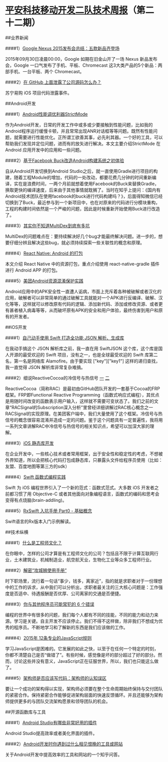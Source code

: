 # [平安科技移动开发二队技术周报](https://github.com/PaicHyperionDev/MobileDevWeekly)（第二十二期）

##业界新闻

####1）[Google Nexus 2015发布会总结：五款新品齐登场](http://www.leiphone.com/news/201509/z3ki6sYjKwUC16wR.html)

2015年09月30日凌晨00:00，Google 如期在旧金山开了一场 Nexus 新品发布会，Google 一口气发布了手机、平板、Chromecast 这3大类产品的5个新品：两部手机、一台平板、两个 Chromecast。

####2）[在 GitHub 上面泄露了公司源码怎么办？](http://www.zhihu.com/question/35904468)

苏宁易购 iOS 项目代码泄露事件。

##Android开发

####1）[Android性能调优利器StrictMode](http://droidyue.com/blog/2015/09/26/android-tuning-tool-strictmode/)

作为Android开发，日常的开发工作中或多或少要接触到性能问题，比如我的Android程序运行缓慢卡顿，并且常常出现ANR对话框等等问题。既然有性能问题，就需要进行性能优化。正所谓工欲善其事，必先利其器。一个好的工具，可以帮助我们发现并定位问题，进而有的放矢进行解决。本文主要介绍StrictMode 在Android 应用开发中的应用和一些问题。

####2）[基于Facebook Buck改造Android构建系统之初体验](http://www.jianshu.com/p/1e990aac7836)

自从Android开发切换到Android Studio之后，就一直使用Gradle进行项目的构建，随着工程Module的增加，代码的一处改动，都要花费几分钟的时间重新编译，实在是浪费时间，一两个月前就想着使用Facebook的Buck来替换Gradle，换取更快的编译速度，后来由于其他事情就耽搁了。当时在知乎上提问：《国内有Android技术团队在使用facebook的buck进行代码构建吗？》，后面得知微信已经切换到了Buck，最近参与到一个新项目中，也在对原来的代码进行分模块重构，工程的构建时间依然是一个严峻的问题，因此是时候重新开始使用Buck进行改造了。

####3）[其实你不知道MultiDex到底有多坑](http://zongwu233.github.io/the-touble-of-multidex/?)

MultiDex的问题难点在：要持续解决好几个bug才能最终解决问题。进一步的，想要仔细分辨且解决这些bug，就必须持续探索一些关联性的概念和原理。

####4）[React Native: Android 的打包](http://www.liaohuqiu.net/cn/posts/react-native-android-package/)

本文介绍 React Native 中的资源打包，重点介绍使用 react-native-gradle 插件进行 Android APP 的打包。

####5）[美团Android资源混淆保护实践](http://tech.meituan.com/mt-android-resource-obfuscation.html)

Android应用中的APK安全性一直遭人诟病，市面上充斥着各种被破解或者汉化的应用，破解者可以非常简单的通过破解工具就能对一个APK进行反编译、破解、汉化等等，这样就可以修改原有代码的逻辑、添加新代码、添加或修改资源、或者更有甚者植入病毒等等，从而破坏原有APK的安全和用户体验，最终伤害到用户和原有的开发者。


##iOS开发

####1）[自己动手使用 Swift 打造全功能 JSON 解析、生成库](http://lvwenhan.com/ios/463.html)

在我动手搞这个 JSON 解析库之前，我一直在用 SwiftJSON 这个库，这个库是国人开源的最受欢迎的 Swift 项目，没有之一，也是全球最受欢迎的 Swift 库第二名，第一名是网络库 Alamofire。由于要实现 ["key"]["key1"] 这样的递归查找，我一直觉得 JSON 解析库非常复杂难搞。

####2）细说ReactiveCocoa的冷信号与热信号 [一](http://tech.meituan.com/talk-about-reactivecocoas-cold-signal-and-hot-signal-part-1.html) [二](http://tech.meituan.com/talk-about-reactivecocoas-cold-signal-and-hot-signal-part-2.html)

ReactiveCocoa（简称RAC）是最初由GitHub团队开发的一套基于Cocoa的FRP框架。FRP即Functional Reactive Programming（函数式响应式编程），其优点是用随时间改变的函数表示用户输入，这样就不需要可变状态了。我们之前的文章“RACSignal的Subscription深入分析”里曾经详细讲解过RAC核心概念之一RACSignal的实现原理。在美团客户端中，我们大量使用了这个框架。冷信号与热信号的概念很容易混淆并造成一定的问题。鉴于这个问题具有一定普遍性，我将用一系列文章讲解RAC中冷信号与热信号的相关知识点，希望可以加深大家的理解。

####3）[iOS 静态库开发](http://www.jianshu.com/p/8f5b9855efb8)

在企业开发中，一些核心技术或者常用框架，出于安全性和稳定性的考虑，不想被外界知道，所以会把核心代码打包成静态库，只暴露头文件给程序员使用（比如：友盟、百度地图等第三方的sdk）

####4）[Swift 函数式编程实践](http://codebuild.me/2015/09/15/swift-functional-programming-intro/)

Swift 为 iOS 编程世界引入了一个新的范式：函数式范式。大多数 iOS 开发者之前都习惯了用 Objective-C 或者其他面向对象编程语言，函数式的编码和思考会变得有点烧脑(brain-addling)。

####5）[RxSwift 入坑手册 Part0 - 基础概念](http://blog.callmewhy.com/2015/09/21/rxswift-getting-started-0/)

Swift语言的Rx版本入门示例解读。


##技术纵横

####1）[什么是工程师文化？](http://www.zhihu.com/question/22168420)

在你眼中，怎样的公司才算是有工程师文化的公司？包括且不限于计算互联网行业，土木建筑业，机械制造业，航空航天业，生物化工业等众多工程师行业。

####2）[解密“攻城狮使用手册”](http://www.csdn.net/article/2015-09-29/2825818-developer-sdcc)

时下职场里，流行着一句话“事少，钱多，离家近”，指的就是求职者对于一份理想中的工作的诉求，从中我们可以分析出，求职者最关注的三大核心问题是：工作强度是否适中、待遇报酬是否优厚、公司离家的交通是否便捷。

####3）[你与其他程序员可能常犯的 6 个错误](http://info.9iphp.com/6-common-problems-you-may-have-with-other-programmers/)

编程的世界中有很多的问题，我们每个人都有不同的技能，不同的能力和动力来源。学习是关键。自主开发不应该停止。我们不得不这样做，除非我们不想成为优秀的程序员。不断地学习和了解新的东西是我们应该做的工作。

####4）[2015年 12条专业的JavaScript规则](http://info.9iphp.com/12-rules-for-professional-javascript-in-2015/)

学习JavaScript是困难的。它发展的如此之快，以至于在任何一个特定的时刻，你都不清楚自己是否“做错了”。有些时候，感觉像是坏的部分超过了好的部分。然而，讨论这些并没有意义，JavaScript正在征服世界，所以，我们也只能这么做了。

####5）[架构师是否应该写代码：架构师的认知误区](http://www.infoq.com/cn/articles/architects-should-code-bryson)

要让一个成功的架构得以实现，架构师必须要在整个生命周期始终保持与交付团队的紧密合作。保持紧密合作能够促进架构层面的快速反馈循环。并且还能够为架构师提供更多的与团队交流架构愿景和领导团队的机会。

##开源函数库与工具

####1）[Android Studio有哪些非常好用的插件](http://www.zhihu.com/question/28527388)

Android Studio提高效率或者美化界面的插件。

####2）[Android开发时你遇到过什么相见恨晚的工具或网站](http://www.zhihu.com/question/27140400)

关于Android开发中提高效率的工具和网站的一个知乎问答。












